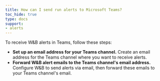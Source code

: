 ```yaml
---
title: How can I send run alerts to Microsoft Teams?
toc_hide: true
type: docs
support:
- alerts
---
```

To receive W&B alerts in Teams, follow these steps:

- **Set up an email address for your Teams channel.** Create an email address for the Teams channel where you want to receive alerts.
- **Forward W&B alert emails to the Teams channel's email address.** Configure W&B to send alerts via email, then forward these emails to your Teams channel's email.
